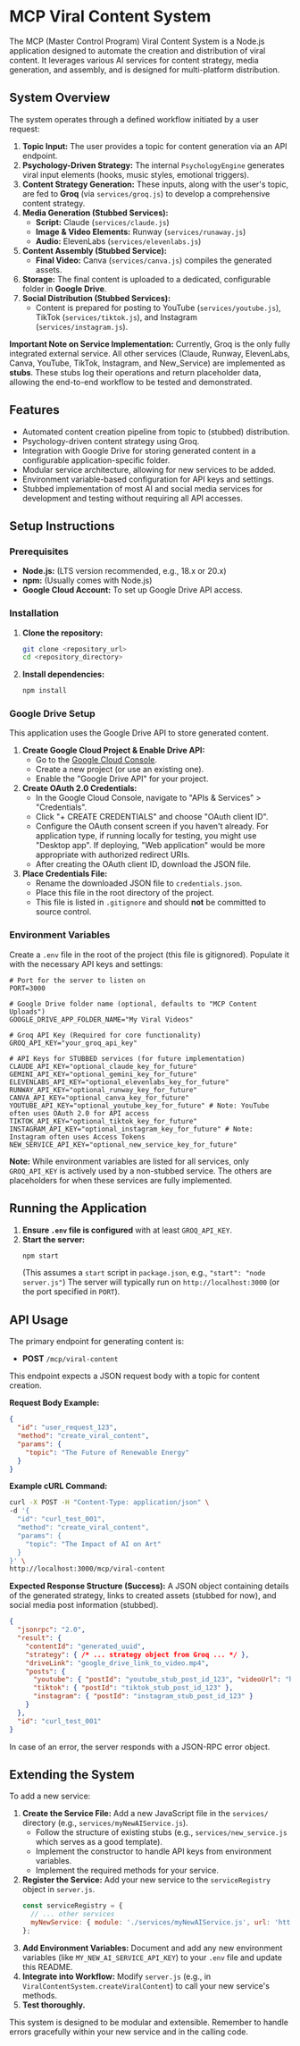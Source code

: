# MCP Viral Content System

The MCP (Master Control Program) Viral Content System is a Node.js application designed to automate the creation and distribution of viral content. It leverages various AI services for content strategy, media generation, and assembly, and is designed for multi-platform distribution.

## System Overview

The system operates through a defined workflow initiated by a user request:

1.  **Topic Input:** The user provides a topic for content generation via an API endpoint.
2.  **Psychology-Driven Strategy:** The internal `PsychologyEngine` generates viral input elements (hooks, music styles, emotional triggers).
3.  **Content Strategy Generation:** These inputs, along with the user's topic, are fed to **Groq** (via `services/groq.js`) to develop a comprehensive content strategy.
4.  **Media Generation (Stubbed Services):**
    *   **Script:** Claude (`services/claude.js`)
    *   **Image & Video Elements:** Runway (`services/runaway.js`)
    *   **Audio:** ElevenLabs (`services/elevenlabs.js`)
5.  **Content Assembly (Stubbed Service):**
    *   **Final Video:** Canva (`services/canva.js`) compiles the generated assets.
6.  **Storage:** The final content is uploaded to a dedicated, configurable folder in **Google Drive**.
7.  **Social Distribution (Stubbed Services):**
    *   Content is prepared for posting to YouTube (`services/youtube.js`), TikTok (`services/tiktok.js`), and Instagram (`services/instagram.js`).

**Important Note on Service Implementation:** Currently, Groq is the only fully integrated external service. All other services (Claude, Runway, ElevenLabs, Canva, YouTube, TikTok, Instagram, and New_Service) are implemented as **stubs**. These stubs log their operations and return placeholder data, allowing the end-to-end workflow to be tested and demonstrated.

## Features

*   Automated content creation pipeline from topic to (stubbed) distribution.
*   Psychology-driven content strategy using Groq.
*   Integration with Google Drive for storing generated content in a configurable application-specific folder.
*   Modular service architecture, allowing for new services to be added.
*   Environment variable-based configuration for API keys and settings.
*   Stubbed implementation of most AI and social media services for development and testing without requiring all API accesses.

## Setup Instructions

### Prerequisites

*   **Node.js:** (LTS version recommended, e.g., 18.x or 20.x)
*   **npm:** (Usually comes with Node.js)
*   **Google Cloud Account:** To set up Google Drive API access.

### Installation

1.  **Clone the repository:**
    ```bash
    git clone <repository_url>
    cd <repository_directory>
    ```
2.  **Install dependencies:**
    ```bash
    npm install
    ```

### Google Drive Setup

This application uses the Google Drive API to store generated content.

1.  **Create Google Cloud Project & Enable Drive API:**
    *   Go to the [Google Cloud Console](https://console.cloud.google.com/).
    *   Create a new project (or use an existing one).
    *   Enable the "Google Drive API" for your project.
2.  **Create OAuth 2.0 Credentials:**
    *   In the Google Cloud Console, navigate to "APIs & Services" > "Credentials".
    *   Click "+ CREATE CREDENTIALS" and choose "OAuth client ID".
    *   Configure the OAuth consent screen if you haven't already. For application type, if running locally for testing, you might use "Desktop app". If deploying, "Web application" would be more appropriate with authorized redirect URIs.
    *   After creating the OAuth client ID, download the JSON file.
3.  **Place Credentials File:**
    *   Rename the downloaded JSON file to `credentials.json`.
    *   Place this file in the root directory of the project.
    *   This file is listed in `.gitignore` and should **not** be committed to source control.

### Environment Variables

Create a `.env` file in the root of the project (this file is gitignored). Populate it with the necessary API keys and settings:

```env
# Port for the server to listen on
PORT=3000

# Google Drive folder name (optional, defaults to "MCP Content Uploads")
GOOGLE_DRIVE_APP_FOLDER_NAME="My Viral Videos"

# Groq API Key (Required for core functionality)
GROQ_API_KEY="your_groq_api_key"

# API Keys for STUBBED services (for future implementation)
CLAUDE_API_KEY="optional_claude_key_for_future"
GEMINI_API_KEY="optional_gemini_key_for_future"
ELEVENLABS_API_KEY="optional_elevenlabs_key_for_future"
RUNWAY_API_KEY="optional_runway_key_for_future"
CANVA_API_KEY="optional_canva_key_for_future"
YOUTUBE_API_KEY="optional_youtube_key_for_future" # Note: YouTube often uses OAuth 2.0 for API access
TIKTOK_API_KEY="optional_tiktok_key_for_future"
INSTAGRAM_API_KEY="optional_instagram_key_for_future" # Note: Instagram often uses Access Tokens
NEW_SERVICE_API_KEY="optional_new_service_key_for_future"
```
**Note:** While environment variables are listed for all services, only `GROQ_API_KEY` is actively used by a non-stubbed service. The others are placeholders for when these services are fully implemented.

## Running the Application

1.  **Ensure `.env` file is configured** with at least `GROQ_API_KEY`.
2.  **Start the server:**
    ```bash
    npm start
    ```
    (This assumes a `start` script in `package.json`, e.g., `"start": "node server.js"`)
    The server will typically run on `http://localhost:3000` (or the port specified in `PORT`).

## API Usage

The primary endpoint for generating content is:

*   **POST** `/mcp/viral-content`

This endpoint expects a JSON request body with a topic for content creation.

**Request Body Example:**
```json
{
  "id": "user_request_123",
  "method": "create_viral_content",
  "params": {
    "topic": "The Future of Renewable Energy"
  }
}
```

**Example cURL Command:**
```bash
curl -X POST -H "Content-Type: application/json" \
-d '{
  "id": "curl_test_001",
  "method": "create_viral_content",
  "params": {
    "topic": "The Impact of AI on Art"
  }
}' \
http://localhost:3000/mcp/viral-content
```

**Expected Response Structure (Success):**
A JSON object containing details of the generated strategy, links to created assets (stubbed for now), and social media post information (stubbed).
```json
{
  "jsonrpc": "2.0",
  "result": {
    "contentId": "generated_uuid",
    "strategy": { /* ... strategy object from Groq ... */ },
    "driveLink": "google_drive_link_to_video.mp4",
    "posts": {
      "youtube": { "postId": "youtube_stub_post_id_123", "videoUrl": "https://youtube.com/stub/..." },
      "tiktok": { "postId": "tiktok_stub_post_id_123" },
      "instagram": { "postId": "instagram_stub_post_id_123" }
    }
  },
  "id": "curl_test_001"
}
```
In case of an error, the server responds with a JSON-RPC error object.

## Extending the System

To add a new service:

1.  **Create the Service File:** Add a new JavaScript file in the `services/` directory (e.g., `services/myNewAIService.js`).
    *   Follow the structure of existing stubs (e.g., `services/new_service.js` which serves as a good template).
    *   Implement the constructor to handle API keys from environment variables.
    *   Implement the required methods for your service.
2.  **Register the Service:** Add your new service to the `serviceRegistry` object in `server.js`.
    ```javascript
    const serviceRegistry = {
      // ... other services
      myNewService: { module: './services/myNewAIService.js', url: 'https://api.mynewservice.com' },
    };
    ```
3.  **Add Environment Variables:** Document and add any new environment variables (like `MY_NEW_AI_SERVICE_API_KEY`) to your `.env` file and update this README.
4.  **Integrate into Workflow:** Modify `server.js` (e.g., in `ViralContentSystem.createViralContent`) to call your new service's methods.
5.  **Test thoroughly.**

This system is designed to be modular and extensible. Remember to handle errors gracefully within your new service and in the calling code.
